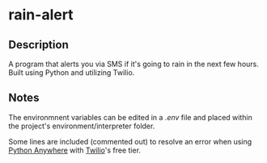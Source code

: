 # rain-alert

## Description
A program that alerts you via SMS if it's going to rain in the next few hours. Built using Python and utilizing Twilio.


## Notes
The environmnent variables can be edited in a _.env_ file and placed within the project's environment/interpreter folder.

Some lines are included (commented out) to resolve an error when using [Python Anywhere](https://www.pythonanywhere.com/) with [Twilio](https://www.twilio.com/en-us/sms/pricing/us)'s free tier.
